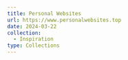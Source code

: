```yaml
---
title: Personal Websites
url: https://www.personalwebsites.top
date: 2024-03-22
collection:
  - Inspiration
type: Collections
---
```

